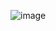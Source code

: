 ![image](https://github.com/vladboj/java-assignments/assets/67463644/8110a7a3-3efd-4e53-a615-10d4848ee815)
